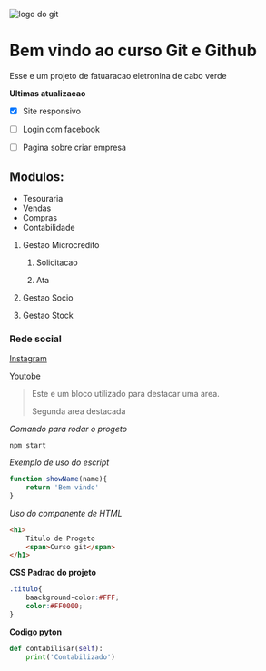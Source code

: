 
![logo do git](https://cabosys.cv/web/image/res.company/1/logo?unique=bcf0f5e)
# Bem vindo ao curso Git e Github
Esse e um projeto de fatuaracao eletronina de cabo verde

**Ultimas atualizacao**
- [X] Site responsivo
- [ ] Login com facebook
- [ ] Pagina sobre criar empresa


## Modulos:
* Tesouraria
* Vendas
* Compras
* Contabilidade
1. Gestao Microcredito

    1. Solicitacao

    2. Ata
2. Gestao Socio
3. Gestao Stock

### Rede social
[Instagram](https://www.instagram.com/)

[Youtobe](https://www.youtube.com/@SocialArts)
>Este e um bloco utilizado para destacar uma area.
>
>Segunda area destacada

*Comando para rodar o progeto*

```
npm start
```
*Exemplo de uso do escript*
```js
function showName(name){
    return 'Bem vindo'
}

```

*Uso do componente de HTML*
```html
<h1>
    Titulo de Progeto
    <span>Curso git</span>
</h1>
```
**CSS Padrao do projeto**
```css
.titulo{
    baackground-color:#FFF;
    color:#FF0000;
}
```

**Codigo pyton**
```python
def contabilisar(self):
    print('Contabilizado')
```
